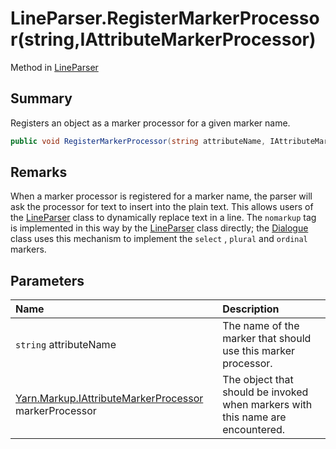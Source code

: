 # LineParser.RegisterMarkerProcessor(string,IAttributeMarkerProcessor)

Method in [LineParser](/docs/api/csharp/yarn.markup.lineparser.md)

## Summary

Registers an object as a marker processor for a given
marker name.

```csharp
public void RegisterMarkerProcessor(string attributeName, IAttributeMarkerProcessor markerProcessor)
```

## Remarks


When a marker processor is registered for a marker name, the
parser will ask the processor for text to insert into the plain
text. This allows users of the  [LineParser](yarn.markup.lineparser.md)  class
to dynamically replace text in a line. The  `nomarkup`  tag is
implemented in this way by the  [LineParser](yarn.markup.lineparser.md)  class
directly; the  [Dialogue](yarn.dialogue.md)  class uses this mechanism
to implement the  `select` ,  `plural`  and  `ordinal`  markers.


## Parameters

|Name|Description|
|:---|:---|
|`string` attributeName|The name of the marker that should use this marker processor.|
|[Yarn.Markup.IAttributeMarkerProcessor](/docs/api/csharp/yarn.markup.iattributemarkerprocessor.md) markerProcessor|The object that should be invoked when markers with this name are encountered.|

